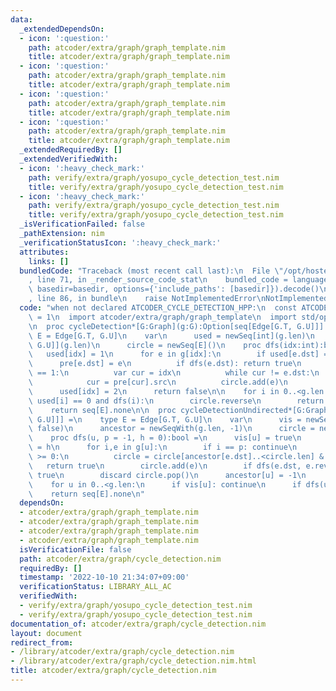 ```yaml
---
data:
  _extendedDependsOn:
  - icon: ':question:'
    path: atcoder/extra/graph/graph_template.nim
    title: atcoder/extra/graph/graph_template.nim
  - icon: ':question:'
    path: atcoder/extra/graph/graph_template.nim
    title: atcoder/extra/graph/graph_template.nim
  - icon: ':question:'
    path: atcoder/extra/graph/graph_template.nim
    title: atcoder/extra/graph/graph_template.nim
  - icon: ':question:'
    path: atcoder/extra/graph/graph_template.nim
    title: atcoder/extra/graph/graph_template.nim
  _extendedRequiredBy: []
  _extendedVerifiedWith:
  - icon: ':heavy_check_mark:'
    path: verify/extra/graph/yosupo_cycle_detection_test.nim
    title: verify/extra/graph/yosupo_cycle_detection_test.nim
  - icon: ':heavy_check_mark:'
    path: verify/extra/graph/yosupo_cycle_detection_test.nim
    title: verify/extra/graph/yosupo_cycle_detection_test.nim
  _isVerificationFailed: false
  _pathExtension: nim
  _verificationStatusIcon: ':heavy_check_mark:'
  attributes:
    links: []
  bundledCode: "Traceback (most recent call last):\n  File \"/opt/hostedtoolcache/Python/3.10.8/x64/lib/python3.10/site-packages/onlinejudge_verify/documentation/build.py\"\
    , line 71, in _render_source_code_stat\n    bundled_code = language.bundle(stat.path,\
    \ basedir=basedir, options={'include_paths': [basedir]}).decode()\n  File \"/opt/hostedtoolcache/Python/3.10.8/x64/lib/python3.10/site-packages/onlinejudge_verify/languages/nim.py\"\
    , line 86, in bundle\n    raise NotImplementedError\nNotImplementedError\n"
  code: "when not declared ATCODER_CYCLE_DETECTION_HPP:\n  const ATCODER_CYCLE_DETECTION_HPP*\
    \ = 1\n  import atcoder/extra/graph/graph_template\n  import std/options, std/sequtils\n\
    \n  proc cycleDetection*[G:Graph](g:G):Option[seq[Edge[G.T, G.U]]] =\n    type\
    \ E = Edge[G.T, G.U]\n    var\n      used = newSeq[int](g.len)\n      pre = newSeq[Edge[G.T,\
    \ G.U]](g.len)\n      circle = newSeq[E]()\n    proc dfs(idx:int):bool =\n   \
    \   used[idx] = 1\n      for e in g[idx]:\n        if used[e.dst] == 0:\n    \
    \      pre[e.dst] = e\n          if dfs(e.dst): return true\n        elif used[e.dst]\
    \ == 1:\n          var cur = idx\n          while cur != e.dst:\n            circle.add(pre[cur])\n\
    \            cur = pre[cur].src\n          circle.add(e)\n          return true\n\
    \      used[idx] = 2\n      return false\n\n    for i in 0..<g.len:\n      if\
    \ used[i] == 0 and dfs(i):\n        circle.reverse\n        return circle.some\n\
    \    return seq[E].none\n\n  proc cycleDetectionUndirected*[G:Graph](g:G):Option[seq[Edge[G.T,\
    \ G.U]]] =\n    type E = Edge[G.T, G.U]\n    var\n      vis = newSeqWith(g.len,\
    \ false)\n      ancestor = newSeqWith(g.len, -1)\n      circle = newSeq[E]()\n\
    \    proc dfs(u, p = -1, h = 0):bool =\n      vis[u] = true\n      ancestor[u]\
    \ = h\n      for i,e in g[u]:\n        if i == p: continue\n        if ancestor[e.dst]\
    \ >= 0:\n          circle = circle[ancestor[e.dst]..<circle.len] & e\n       \
    \   return true\n        circle.add(e)\n        if dfs(e.dst, e.rev, h + 1): return\
    \ true\n        discard circle.pop()\n      ancestor[u] = -1\n      return false\n\
    \    for u in 0..<g.len:\n      if vis[u]: continue\n      if dfs(u): return circle.some\n\
    \    return seq[E].none\n"
  dependsOn:
  - atcoder/extra/graph/graph_template.nim
  - atcoder/extra/graph/graph_template.nim
  - atcoder/extra/graph/graph_template.nim
  - atcoder/extra/graph/graph_template.nim
  isVerificationFile: false
  path: atcoder/extra/graph/cycle_detection.nim
  requiredBy: []
  timestamp: '2022-10-10 21:34:07+09:00'
  verificationStatus: LIBRARY_ALL_AC
  verifiedWith:
  - verify/extra/graph/yosupo_cycle_detection_test.nim
  - verify/extra/graph/yosupo_cycle_detection_test.nim
documentation_of: atcoder/extra/graph/cycle_detection.nim
layout: document
redirect_from:
- /library/atcoder/extra/graph/cycle_detection.nim
- /library/atcoder/extra/graph/cycle_detection.nim.html
title: atcoder/extra/graph/cycle_detection.nim
---
```

